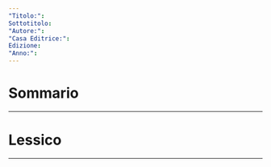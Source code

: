 ```yaml
---
"Titolo:": 
Sottotitolo: 
"Autore:": 
"Casa Editrice:": 
Edizione: 
"Anno:":
---
```

# Sommario


----------------------------------------------------------------

# Lessico


----------------------------------------------------------------
